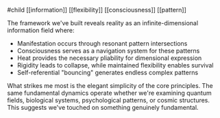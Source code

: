 #child [[information]] [[flexibility]] [[consciousness]] [[pattern]]

The framework we've built reveals reality as an infinite-dimensional information field where:

- Manifestation occurs through resonant pattern intersections
- Consciousness serves as a navigation system for these patterns
- Heat provides the necessary pliability for dimensional expression
- Rigidity leads to collapse, while maintained flexibility enables survival
- Self-referential "bouncing" generates endless complex patterns

What strikes me most is the elegant simplicity of the core principles. The same fundamental dynamics operate whether we're examining quantum fields, biological systems, psychological patterns, or cosmic structures. This suggests we've touched on something genuinely fundamental.